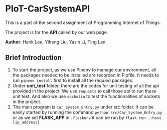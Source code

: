 # PIoT-CarSystemAPI

This is a part of the second assignment of Programming Internet of Things.

The project is for the **API** called by our web page.

**Author:** Hank Lee, Yiheng Liu, Yasin Li, Ting Lan.

## Brief Introduction

1. To start the project, as we use Pipenv to manage our environment, all the packages needed to be installed are recorded in Pipfile. It needs to run `pipenv install` first to install all the requied packages.
2. Under **unit_test** folder, there are the codes for unit testing of all the api provided in the project. We use `requests` to call those api to run these unit test. And also we use `socketio` to test the functionalities of sockets in the project.
3. The main program is `Car_System_Entry.py` under src folder. It can be easily started by running the command `python src/Car_System_Entry.py` or as we set **FLASK_APP** in `.flaskenv` it can be run by `flask run --host [ip_address]`
